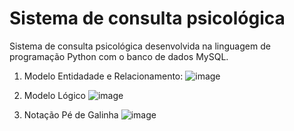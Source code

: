 # Sistema de consulta psicológica

Sistema de consulta psicológica desenvolvida na linguagem de programação Python com o banco de dados MySQL.

1. Modelo Entidadade e Relacionamento:
![image](https://github.com/nicolas2602/consulta_psicologica/assets/69517285/8dfd78c3-41d2-4702-9af0-99f302a41da4)



2. Modelo Lógico
![image](https://github.com/nicolas2602/consulta_psicologica/assets/69517285/bdb6cb3c-fec2-47f2-b690-5a6b8e52cb77)



3. Notação Pé de Galinha
![image](https://github.com/nicolas2602/consulta_psicologica/assets/69517285/1fdbf2e6-fc04-4250-93e2-429520ceb532)

